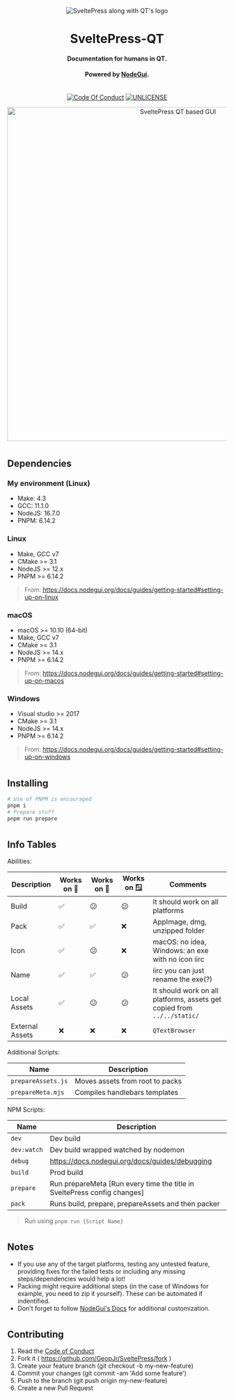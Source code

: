 <p align="center">
  <img alt="SveltePress along with QT's logo" src="https://i.imgur.com/vgGJ8nn.png">
</p>
<h1 align="center">SveltePress-QT</h1>
<h4 align="center">Documentation for humans in QT.</h4>
<h4 align="center">Powered by <a href="https://nodegui.org">NodeGui</a>.</h4>
<p align="center">
  <br />
    <a href="https://github.com/GeopJr/SveltePress/blob/main/CODE_OF_CONDUCT.md"><img src="https://img.shields.io/badge/Contributor%20Covenant-v2.1-ff3e00.svg?style=for-the-badge&labelColor=ffd0bf" alt="Code Of Conduct" /></a>
    <a href="https://github.com/GeopJr/SveltePress/blob/main/UNLICENSE"><img src="https://img.shields.io/badge/LICENSE-UNLICENSE-ff3e00.svg?style=for-the-badge&labelColor=ffd0bf" alt="UNLICENSE" /></a>
</p>

<p align="center">
  <img width="768" alt="SveltePress QT based GUI" src="https://i.imgur.com/LCHAwsY.png" />
</p>

#

## Dependencies

### My environment (Linux)

- Make: 4.3
- GCC: 11.1.0
- NodeJS: 16.7.0
- PNPM: 6.14.2

### Linux

- Make, GCC v7
- CMake >= 3.1
- NodeJS >= 12.x
- PNPM >= 6.14.2

> From: https://docs.nodegui.org/docs/guides/getting-started#setting-up-on-linux

### macOS

- macOS >= 10.10 (64-bit)
- Make, GCC v7
- CMake >= 3.1
- NodeJS >= 14.x
- PNPM >= 6.14.2

> From: https://docs.nodegui.org/docs/guides/getting-started#setting-up-on-macos

### Windows

- Visual studio >= 2017
- CMake >= 3.1
- NodeJS >= 14.x
- PNPM >= 6.14.2

> From: https://docs.nodegui.org/docs/guides/getting-started#setting-up-on-windows

#

## Installing

```bash
# Use of PNPM is encouraged
pnpm i
# Prepare stuff
pnpm run prepare
```

#

## Info Tables

Abilities:

| Description     | Works on 🐧 | Works on 🍎 | Works on 🪟 | Comments                                                                |
| --------------- | ----------- | ----------- | ---------- | ----------------------------------------------------------------------- |
| Build           | ✅          | 😕          | 😕         | It should work on all platforms                                         |
| Pack            | ✅          | ✅          | ❌         | AppImage, dmg, unzipped folder                                          |
| Icon            | ✅          | 😕          | ❌         | macOS: no idea, Windows: an exe with no icon iirc                       |
| Name            | ✅          | ✅          | 😕         | iirc you can just rename the exe(?)                                     |
| Local Assets    | ✅          | 😕          | 😕         | It should work on all platforms, assets get copied from `../../static/` |
| External Assets | ❌          | ❌          | ❌         | `QTextBrowser`                                                          |

Additional Scripts:

| Name               | Description                     |
| ------------------ | ------------------------------- |
| `prepareAssets.js` | Moves assets from root to packs |
| `prepareMeta.mjs`  | Compiles handlebars templates   |

NPM Scripts:

| Name        | Description                                                              |
| ----------- | ------------------------------------------------------------------------ |
| `dev`       | Dev build                                                                |
| `dev:watch` | Dev build wrapped watched by nodemon                                     |
| `debug`     | https://docs.nodegui.org/docs/guides/debugging                           |
| `build`     | Prod build                                                               |
| `prepare`   | Run prepareMeta [Run every time the title in SveltePress config changes] |
| `pack`      | Runs build, prepare, prepareAssets and then packer                       |

> Run using `pnpm run {Script Name}`

#

## Notes

- If you use any of the target platforms, testing any untested feature, providing fixes for the failed tests or including any missing steps/dependencies would help a lot!
- Packing might require additional steps (in the case of Windows for example, you need to zip it yourself). These can be automated if indentified.
- Don't forget to follow [NodeGui's Docs](https://docs.nodegui.org/) for additional customization.

#

## Contributing

1. Read the [Code of Conduct](https://github.com/GeopJr/SveltePress/blob/main/CODE_OF_CONDUCT.md)
2. Fork it ( https://github.com/GeopJr/SveltePress/fork )
3. Create your feature branch (git checkout -b my-new-feature)
4. Commit your changes (git commit -am 'Add some feature')
5. Push to the branch (git push origin my-new-feature)
6. Create a new Pull Request
